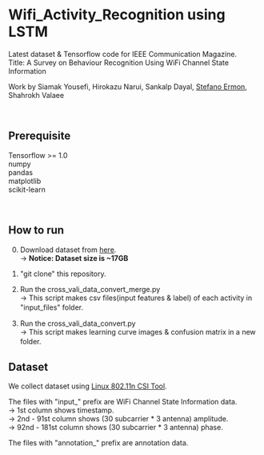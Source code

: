 # Wifi_Activity_Recognition using LSTM

Latest dataset & Tensorflow code for IEEE Communication Magazine.  
Title: A Survey on Behaviour Recognition Using WiFi Channel State Information

Work by Siamak Yousefi, Hirokazu Narui, Sankalp Dayal, [Stefano Ermon](http://cs.stanford.edu/~ermon), Shahrokh Valaee

<br/>

## Prerequisite

Tensorflow >= 1.0  
numpy  
pandas  
matplotlib  
scikit-learn  

<br/>

## How to run
0. Download dataset from [here](https://stanford.box.com/s/nu6im7iaesvsu9o7lvubf37ep5rpvaxo).  
 -> **Notice: Dataset size is ~17GB**

1. "git clone" this repository.  
 
2. Run the cross_vali_data_convert_merge.py  
 -> This script makes csv files(input features & label) of each activity in "input_files" folder.　　

3. Run the cross_vali_data_convert.py  
 -> This script makes learning curve images & confusion matrix in a new folder.　　

## Dataset
We collect dataset using [Linux 802.11n CSI Tool](https://dhalperi.github.io/linux-80211n-csitool/).  

The files with "input_" prefix are WiFi Channel State Information data.  
 -> 1st column shows timestamp.  
 -> 2nd - 91st column shows (30 subcarrier * 3 antenna) amplitude.  
 -> 92nd - 181st column shows (30 subcarrier * 3 antenna) phase.
 
The files with "annotation_" prefix are annotation data.
